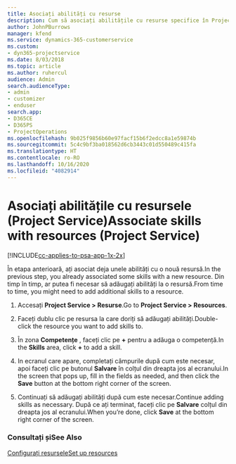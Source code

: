 ```yaml
---
title: Asociați abilități cu resurse
description: Cum să asociați abilitățile cu resurse specifice în Project Service
author: JohnPBurrows
manager: kfend
ms.service: dynamics-365-customerservice
ms.custom:
- dyn365-projectservice
ms.date: 8/03/2018
ms.topic: article
ms.author: ruhercul
audience: Admin
search.audienceType:
- admin
- customizer
- enduser
search.app:
- D365CE
- D365PS
- ProjectOperations
ms.openlocfilehash: 9b025f9856b60e97facf15b6f2edcc8a1e59874b
ms.sourcegitcommit: 5c4c9bf3ba018562d6cb3443c01d550489c415fa
ms.translationtype: HT
ms.contentlocale: ro-RO
ms.lasthandoff: 10/16/2020
ms.locfileid: "4082914"
---
```

# <a name="associate-skills-with-resources-project-service"></a><span data-ttu-id="050d8-103">Asociați abilitățile cu resursele (Project Service)</span><span class="sxs-lookup"><span data-stu-id="050d8-103">Associate skills with resources (Project Service)</span></span>

[!INCLUDE[cc-applies-to-psa-app-1x-2x](../includes/cc-applies-to-psa-app-1x-2x.md)]

<span data-ttu-id="050d8-104">În etapa anterioară, ați asociat deja unele abilități cu o nouă resursă.</span><span class="sxs-lookup"><span data-stu-id="050d8-104">In the previous step, you already associated some skills with  a new resource.</span></span> <span data-ttu-id="050d8-105">Din timp în timp, ar putea fi necesar să adăugați abilități la o resursă.</span><span class="sxs-lookup"><span data-stu-id="050d8-105">From time to time, you might need to add additional skills to a resource.</span></span>  
  
1.  <span data-ttu-id="050d8-106">Accesați **Project Service > Resurse**.</span><span class="sxs-lookup"><span data-stu-id="050d8-106">Go to **Project Service > Resources**.</span></span>  
  
2.  <span data-ttu-id="050d8-107">Faceți dublu clic pe resursa la care doriți să adăugați abilități.</span><span class="sxs-lookup"><span data-stu-id="050d8-107">Double-click the resource you want to add skills to.</span></span>  
  
3.  <span data-ttu-id="050d8-108">În zona **Competențe** , faceți clic pe **+** pentru a adăuga o competență.</span><span class="sxs-lookup"><span data-stu-id="050d8-108">In the **Skills** area, click **+** to add a skill.</span></span>  
  
4.  <span data-ttu-id="050d8-109">In ecranul care apare, completați câmpurile după cum este necesar, apoi faceți clic pe butonul **Salvare** în colțul din dreapta jos al ecranului.</span><span class="sxs-lookup"><span data-stu-id="050d8-109">In the screen that pops up, fill in the fields as needed, and then click the **Save** button at the bottom right corner of the screen.</span></span>  
  
5.  <span data-ttu-id="050d8-110">Continuați să adăugați abilități după cum este necesar.</span><span class="sxs-lookup"><span data-stu-id="050d8-110">Continue adding skills as necessary.</span></span> <span data-ttu-id="050d8-111">După ce ați terminat, faceți clic pe **Salvare** colțul din dreapta jos al ecranului.</span><span class="sxs-lookup"><span data-stu-id="050d8-111">When you’re done, click **Save** at the bottom right corner of the screen.</span></span>  
  
### <a name="see-also"></a><span data-ttu-id="050d8-112">Consultați și</span><span class="sxs-lookup"><span data-stu-id="050d8-112">See Also</span></span>  
 [<span data-ttu-id="050d8-113">Configurați resursele</span><span class="sxs-lookup"><span data-stu-id="050d8-113">Set up resources</span></span>](../psa/set-up-resources.md)
